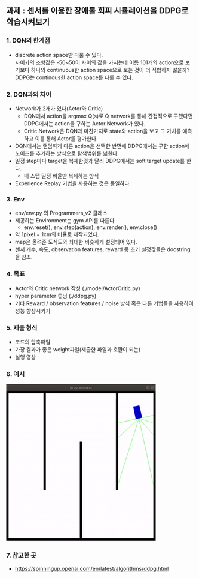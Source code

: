 ## 과제 : 센서를 이용한 장애물 회피 시뮬레이션을 DDPG로 학습시켜보기

### 1. DQN의 한계점
- discrete action space만 다룰 수 있다.  
  자이카의 조향값은 -50~50이 사이의 값을 가지는데 이름 101개의 action으로 보기보다 하나의 continuous한 action space으로 보는 것이 더 적합하지 않을까?
  DDPG는 continous한 action space를 다룰 수 있다.  
  
### 2. DQN과의 차이
- Network가 2개가 있다(Actor와 Critic)
  - DQN에서 action을 argmax Q(s)로 Q network를 통해 간접적으로 구했다면 DDPG에서는 action을 구하는 Actor Network가 있다.
  - Critic Network은 DQN과 마찬가지로 state와 action을 보고 그 가치를 예측하고 이를 통해 Actor를 평가한다.
- DQN에서는 랜덤하게 다른 action을 선택한 반면에 DDPG에서는 구한 action에 노이즈를 추가하는 방식으로 탐색범위를 넓힌다.
- 일정 step마다 target을 복제한것과 달리 DDPG에서는 soft target update를 한다.
  - 매 스텝 일정 비율만 복제하는 방식
- Experience Replay 기법을 사용하는 것은 동일하다.

### 3. Env
- env/env.py 의 Programmers_v2 클래스
- 제공하는 Environment는 gym API를 따른다.
  - env.reset(), env.step(action), env.render(), env.close()
- 약 1pixel = 1cm의 비율로 제작되었다.
- map은 올려준 도식도와 최대한 비슷하게 설정되어 있다.
- 센서 개수, 속도, observation features, reward 등 초기 설정값들은 docstring을 참조.
  
### 4. 목표
- Actor와 Critic network 작성 (./model/ActorCritic.py)
- hyper parameter 튜닝 (./ddpg.py)
- 기타 Reward / observation features / noise 방식 혹은 다른 기법들을 사용하여 성능 향상시키기

### 5. 제출 형식
- 코드의 압축파일
- 가장 결과가 좋은 weight파일(제출한 파일과 호환이 되는)
- 실행 영상

### 6. 예시
 <img src="example.gif"/>

### 7. 참고한 곳
- https://spinningup.openai.com/en/latest/algorithms/ddpg.html